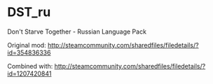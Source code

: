 # DST_ru
Don't Starve Together - Russian Language Pack

Original mod:
http://steamcommunity.com/sharedfiles/filedetails/?id=354836336


Combined with:
http://steamcommunity.com/sharedfiles/filedetails/?id=1207420841
